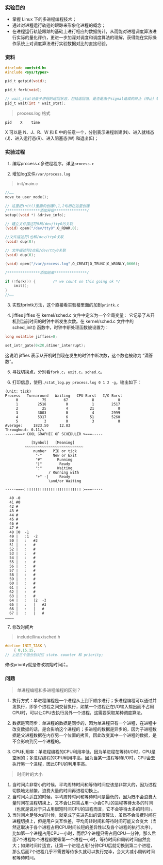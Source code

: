 ### 实验目的
- 掌握 Linux 下的多进程编程技术；
- 通过对进程运行轨迹的跟踪来形象化进程的概念；
- 在进程运行轨迹跟踪的基础上进行相应的数据统计，从而能对进程调度算法进行实际的量化评价，更进一步加深对调度和调度算法的理解，获得能在实际操作系统上对调度算法进行实验数据对比的直接经验。

### 资料
```c
#include <unistd.h>
#include <sys/types>

pid_t getpid(void);

pid_t fork(void);

// wait_stat记录子进程的返回状态，包括返回值，是否是由于signal造成的终止（停止）等等各种状态。
pid_t wait(int * wait_stat);
```

> process.log 格式

```text
pid    X    time
```
X 可以是 N、J、R、W 和 E 中的任意一个，分别表示进程新建(N)、进入就绪态(J)、进入运行态(R)、进入阻塞态(W) 和退出(E)；


### 实验过程
1. 编写process.c多进程程序，详见`process.c`

2. 增加log文件`/var/process.log`
> init/main.c
```c
//……
move_to_user_mode();

// 这里把init()里面的创建0,1,2句柄在这里创建
/***************添加开始***************/
setup((void *) &drive_info);

// 建立文件描述符0和/dev/tty0的关联
(void) open("/dev/tty0",O_RDWR,0);

//文件描述符1也和/dev/tty0关联
(void) dup(0);

// 文件描述符2也和/dev/tty0关联
(void) dup(0);

(void) open("/var/process.log",O_CREAT|O_TRUNC|O_WRONLY,0666);

/***************添加结束***************/

if (!fork()) {        /* we count on this going ok */
    init();
}
//……
```

3. 实现fprintk方法，这个直接看实验楼里面的加到`printk.c`

4. jiffies
jiffies 在 kernel/sched.c 文件中定义为一个全局变量：
它记录了从开机到当前时间的时钟中断发生次数。在 kernel/sched.c 文件中的 sched_init() 函数中，时钟中断处理函数被设置为：
```c
long volatile jiffies=0;

set_intr_gate(0x20,&timer_interrupt);
```
这说明 jiffies 表示从开机时到现在发生的时钟中断次数，这个数也被称为 “滴答数”。

5. 寻找切换点，分别看`fork.c`，`exit.c`，`sched.c`。

6. 打印信息，使用`./stat_log.py process.log 0 1 2 -g`，输出如下：
```text
(Unit: tick)
Process   Turnaround   Waiting   CPU Burst   I/O Burst
     0           75        67           8           0
     1         2518         0           1        2517
     2           25         4          21           0
     3         3003         0           4        2999
     4         5317         6          51        5260
     5            3         0           3           0
Average:     1823.50     12.83
Throughout: 0.11/s
-----===< COOL GRAPHIC OF SCHEDULER >===-----

            [Symbol]   [Meaning]
         ~~~~~~~~~~~~~~~~~~~~~~~~~~~
             number   PID or tick
              "-"     New or Exit
              "#"       Running
              "|"        Ready
              ":"       Waiting
                    / Running with
              "+" -|     Ready
                    \and/or Waiting

-----===< !!!!!!!!!!!!!!!!!!!!!!!!! >===-----

  40 -0
  41 #0
  42 #
  43 #
  44 #
  45 #
  46 #
  47 #
  48 |0  -1
  49 |   :1  -2
  50 |   :   #2
  51 |   :   #
  52 |   :   #
  53 |   :   #
  54 |   :   #
  55 |   :   #
  56 |   :   #
  57 |   :   #
  58 |   :   #
  59 |   :   #
  60 |   :   #
  61 |   :   #
  62 |   :   #
  63 |   :   #
  64 |   :   |2  -3
  65 |   :   |   #3
  66 |   :   |   #
  67 |   :   |   #
…………
```

7. 修改时间片

> include/linux/sched.h

```c
#define INIT_TASK \
    { 0,15,15,
// 上述三个值分别对应 state、counter 和 priority;
```

修改priority就是修改初始时间片。

### 问题

> 单进程编程和多进程编程的区别？

1. 执行方式：单进程编程是一个进程从上到下顺序进行；多进程编程可以通过并发执行，即多个进程之间交替执行，如某一个进程正在I/O输入输出而不占用CPU时，可以让CPU去执行另外一个进程，这需要采取某种调度算法。

2. 数据是否同步：单进程的数据是同步的，因为单进程只有一个进程，在进程中改变数据的话，是会影响这个进程的；多进程的数据是异步的，因为子进程数据是父进程数据在内存另一个位置的拷贝，因此改变其中一个进程的数据，是不会影响到另一个进程的。

3. CPU利用率：单进程编程的CPU利用率低，因为单进程在等待I/O时，CPU是空闲的；多进程编程的CPU利用率高，因为当某一进程等待I/O时，CPU会去执行另一个进程，因此CPU的利用率高。

> 时间片的大小

1. 当时间片非常小的时候，平均周转时间和等待时间应该是非常大的，因为进程切换地太频繁，浪费大量的时间再进程切换上。
2. 当时间片适宜的时候，平均周转时间和等待时间是最低的，因为既不会浪费大量时间在进程切换上，又不会让只需占用一小会CPU的进程等待太多的时间（也就是说对于只占用很短时间CPU的进程而言，它不会等待太多的时间）。
3. 当时间片足够大的时候，就变成了先进先出的调度算法，虽然不会浪费时间在进程切换上，但是用户交互性差，平均周转时间和等待时间可能又会变大（当然这取决于各个进程占用CPU时间长短的差异性以及各个进程的执行次序），比如第一个进程占用CPU一小时，而后7个进程只需占用CPU一分钟，那么后面7个进程每个进程都要等第一个进程一小时，等待时间和周转时间自然变大；如果时间片适宜，让第一个进程占用1分钟CPU后就切换到第二个进程，那么后面7个进程几乎不需要等待多久就可以执行完毕，会大大减小周转时间和等待时间。